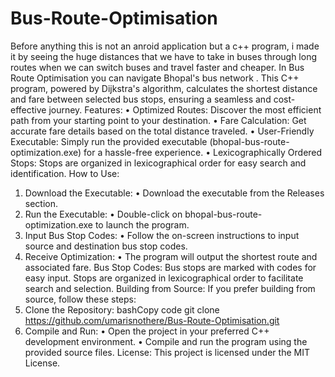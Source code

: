 # Bus-Route-Optimisation
Before anything this is not an anroid application but a c++ program, i made it by seeing the huge distances that we have to take in buses through long routes when we can switch buses and travel faster and cheaper.
In Bus Route Optimisation you can navigate Bhopal's bus network . This C++ program, powered by Dijkstra's algorithm, calculates the shortest distance and fare between selected bus stops, ensuring a seamless and cost-effective journey.
Features:
•	Optimized Routes: Discover the most efficient path from your starting point to your destination.
•	Fare Calculation: Get accurate fare details based on the total distance traveled.
•	User-Friendly Executable: Simply run the provided executable (bhopal-bus-route-optimization.exe) for a hassle-free experience.
•	Lexicographically Ordered Stops: Stops are organized in lexicographical order for easy search and identification.
How to Use:
1.	Download the Executable:
•	Download the executable from the Releases section.
2.	Run the Executable:
•	Double-click on bhopal-bus-route-optimization.exe to launch the program.
3.	Input Bus Stop Codes:
•	Follow the on-screen instructions to input source and destination bus stop codes.
4.	Receive Optimization:
•	The program will output the shortest route and associated fare.
Bus Stop Codes:
Bus stops are marked with codes for easy input. Stops are organized in lexicographical order to facilitate search and selection.
Building from Source:
If you prefer building from source, follow these steps:
1.	Clone the Repository:
bashCopy code
git clone https://github.com/umarisnothere/Bus-Route-Optimisation.git 
2.	Compile and Run:
•	Open the project in your preferred C++ development environment.
•	Compile and run the program using the provided source files.
License:
This project is licensed under the MIT License.

